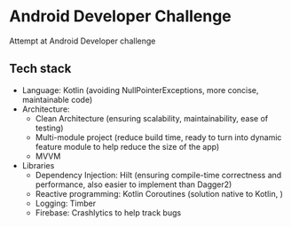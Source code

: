 # Android Developer Challenge

Attempt at Android Developer challenge

## Tech stack

- Language: Kotlin (avoiding NullPointerExceptions, more concise, maintainable code)
- Architecture: 
  - Clean Architecture (ensuring scalability, maintainability, ease of testing)
  - Multi-module project (reduce build time, ready to turn into dynamic feature module to help reduce the size of the app)
  - MVVM
- Libraries
  - Dependency Injection: Hilt (ensuring compile-time correctness and performance, also easier to implement than Dagger2)
  - Reactive programming: Kotlin Coroutines (solution native to Kotlin, )
  - Logging: Timber
  - Firebase: Crashlytics to help track bugs